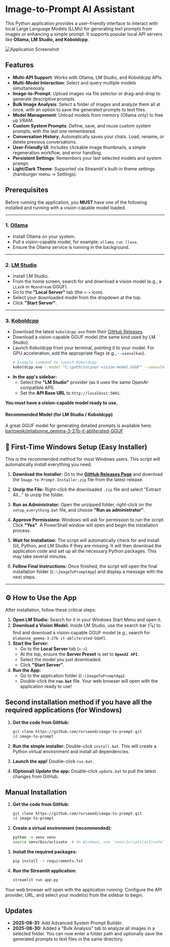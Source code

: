 # Image-to-Prompt AI Assistant

This Python application provides a user-friendly interface to interact with local Large Language Models (LLMs) for generating text prompts from images or enhancing a simple prompt. It supports popular local API servers like **Ollama, LM Studio, and Koboldcpp**.

![Application Screenshot](https://github.com/rorsaeed/image-to-prompt/blob/main/Screenshot.png)

## Features

- **Multi-API Support**: Works with Ollama, LM Studio, and Koboldcpp APIs.
- **Multi-Model Interaction**: Select and query multiple models simultaneously.
- **Image-to-Prompt**: Upload images via file selector or drag-and-drop to generate descriptive prompts.
- **Bulk Image Analysis**: Select a folder of images and analyze them all at once, with an option to save the generated prompts to text files.
- **Model Management**: Unload models from memory (Ollama only) to free up VRAM.
- **Custom System Prompts**: Define, save, and reuse custom system prompts, with the last one remembered.
- **Conversation History**: Automatically saves your chats. Load, rename, or delete previous conversations.
- **User-Friendly UI**: Includes clickable image thumbnails, a simple regeneration workflow, and error handling.
- **Persistent Settings**: Remembers your last selected models and system prompt.
- **Light/Dark Theme**: Supported via Streamlit's built-in theme settings (hamburger menu -> Settings).

## Prerequisites

Before running the application, you **MUST** have one of the following installed and running with a vision-capable model loaded.

---

### 1. **[Ollama](https://ollama.com/)**
-   Install Ollama on your system.
-   Pull a vision-capable model, for example: `ollama run llava`.
-   Ensure the Ollama service is running in the background.

---

### 2. **[LM Studio](https://lmstudio.ai/)**
-   Install LM Studio.
-   From the home screen, search for and download a vision model (e.g., a `LLaVA` or `Moondream` GGUF).
-   Go to the **"Local Server"** tab (the `<->` icon).
-   Select your downloaded model from the dropdown at the top.
-   Click **"Start Server"**.

---

### 3. **[Koboldcpp](https://github.com/LostRuins/koboldcpp)**
-   Download the latest `koboldcpp.exe` from their [GitHub Releases](https://github.com/LostRuins/koboldcpp/releases).
-   Download a vision-capable GGUF model (the same kind used by LM Studio).
-   Launch Koboldcpp from your terminal, pointing it to your model. For GPU acceleration, add the appropriate flags (e.g., `--usevulkan`).
    ```bash
    # Example command to launch Koboldcpp
    koboldcpp.exe --model "C:\path\to\your-vision-model.GGUF" --usevulkan
    ```
-   **In the app's sidebar:**
    -   Select the **"LM Studio"** provider (as it uses the same OpenAI-compatible API).
    -   Set the **API Base URL** to `http://localhost:5001`.

**You must have a vision-capable model ready to use.**

#### Recommended Model (for LM Studio / Koboldcpp)
A great GGUF model for generating detailed prompts is available here:
[bartowski/mlabonne_gemma-3-27b-it-abliterated-GGUF](https://huggingface.co/bartowski/mlabonne_gemma-3-27b-it-abliterated-GGUF)



## 🚀 First-Time Windows Setup (Easy Installer)

This is the recommended method for most Windows users. This script will automatically install everything you need.

1.  **Download the Installer:**
    Go to the [**GitHub Releases Page**](https://github.com/rorsaeed/image-to-prompt/releases) and download the `Image-to-Prompt-Installer.zip` file from the latest release.

2.  **Unzip the File:**
    Right-click the downloaded `.zip` file and select "Extract All..." to unzip the folder.

3.  **Run as Administrator:**
    Open the unzipped folder, right-click on the `setup_everything.bat` file, and choose **"Run as administrator"**.


4.  **Approve Permissions:**
    Windows will ask for permission to run the script. Click **"Yes"**. A PowerShell window will open and begin the installation process.

5.  **Wait for Installation:**
    The script will automatically check for and install Git, Python, and LM Studio if they are missing. It will then download the application code and set up all the necessary Python packages. This may take several minutes.

6.  **Follow Final Instructions:**
    Once finished, the script will open the final installation folder (`C:\ImageToPromptApp`) and display a message with the next steps.

---

## ⚙️ How to Use the App

After installation, follow these critical steps:

1.  **Open LM Studio:** Search for it in your Windows Start Menu and open it.
2.  **Download a Vision Model:** Inside LM Studio, use the search bar (🔍) to find and download a vision-capable GGUF model (e.g., search for `mlabonne_gemma-3-27b-it-abliterated-GGUF`).
3.  **Start the Server:**
    -   Go to the **Local Server** tab (`<->`).
    -   At the top, ensure the **Server Preset** is set to **`OpenAI API`**.
    -   Select the model you just downloaded.
    -   Click **"Start Server"**.
4.  **Run the App:**
    -   Go to the application folder (`C:\ImageToPromptApp`).
    -   Double-click the **`run.bat`** file. Your web browser will open with the application ready to use!



## Second installation method if you have all the required applications (for Windows)

1.  **Get the code from GitHub:**
    ```bash
    git clone https://github.com/rorsaeed/image-to-prompt.git
    cd image-to-prompt
    ```

2.  **Run the simple installer:**
    Double-click `install.bat`. This will create a Python virtual environment and install all dependencies.

3.  **Launch the app!**
    Double-click `run.bat`.

4.  **(Optional) Update the app:**
    Double-click `update.bat` to pull the latest changes from GitHub.

## Manual Installation

1.  **Get the code from GitHub:**
    ```bash
    git clone https://github.com/rorsaeed/image-to-prompt.git
    cd image-to-prompt
    ```

2.  **Create a virtual environment (recommended):**
    ```bash
    python -m venv venv
    source venv/bin/activate  # On Windows, use `venv\Scripts\activate`
    ```

3.  **Install the required packages:**
    ```bash
    pip install -r requirements.txt
    ```

4.  **Run the Streamlit application:**
    ```bash
    streamlit run app.py
    ```

Your web browser will open with the application running. Configure the API provider, URL, and select your model(s) from the sidebar to begin.

## Updates
-   **2025-08-31:** Add Advanced System Prompt Builder.
-   **2025-08-30:** Added a "Bulk Analysis" tab to analyze all images in a selected folder. You can now enter a folder path and optionally save the generated prompts to text files in the same directory.
